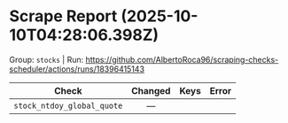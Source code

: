 # Scrape Report (2025-10-10T04:28:06.398Z)

Group: `stocks`  |  Run: https://github.com/AlbertoRoca96/scraping-checks-scheduler/actions/runs/18396415143

| Check | Changed | Keys | Error |
|---|:---:|:--|:--|
| `stock_ntdoy_global_quote` | — |  |  |
